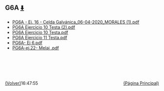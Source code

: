 
<html>
<body>
<h2>G6A <a href="https://downgit.github.io/#/home?url=https://github.com/Apuntes-FIUBA/Apuntes-Electronica/tree/main/83 - Química/8301 - Quimica/Guias de Problemas/Problemas Resueltos/G6A" style="font-size:20px">  ⬇️ </a></h2>
<ul>
    <li><a href="PG6A - Ej. 16 - Celda Galvánica_06-04-2020_MORALES (1).pdf">PG6A - Ej. 16 - Celda Galvánica_06-04-2020_MORALES (1).pdf</a></li>
    <li><a href="PG6A Ejercicio 10 Testa (2).pdf">PG6A Ejercicio 10 Testa (2).pdf</a></li>
    <li><a href="PG6A Ejercicio 10 Testa.pdf">PG6A Ejercicio 10 Testa.pdf</a></li>
    <li><a href="PG6A Ejercicio 11 Testa.pdf">PG6A Ejercicio 11 Testa.pdf</a></li>
    <li><a href="PG6A- Ej 6.pdf">PG6A- Ej 6.pdf</a></li>
    <li><a href="PG6A-ej.22- Melaj .pdf">PG6A-ej.22- Melaj .pdf</a></li>
</ul>
</body>
</html>





































<br><br><br><br><br><a href="../" style="float: left">(Volver)</a> <a href="https://apuntes-fiuba.github.io/Apuntes-Electronica" style="float: right">(Página Principal)</a>
16:47:55